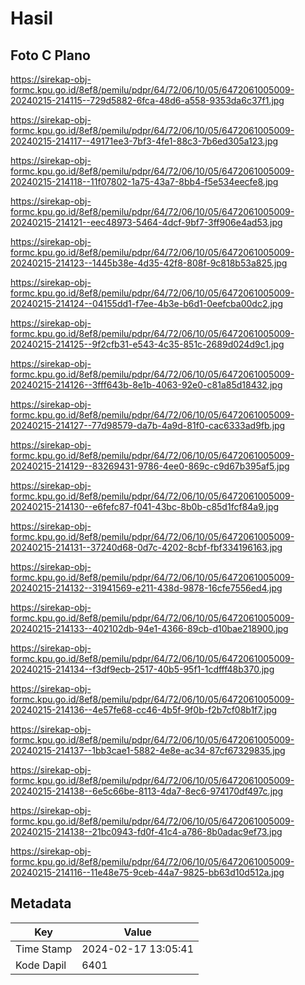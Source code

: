 # Hasil

## Foto C Plano

https://sirekap-obj-formc.kpu.go.id/8ef8/pemilu/pdpr/64/72/06/10/05/6472061005009-20240215-214115--729d5882-6fca-48d6-a558-9353da6c37f1.jpg

https://sirekap-obj-formc.kpu.go.id/8ef8/pemilu/pdpr/64/72/06/10/05/6472061005009-20240215-214117--49171ee3-7bf3-4fe1-88c3-7b6ed305a123.jpg

https://sirekap-obj-formc.kpu.go.id/8ef8/pemilu/pdpr/64/72/06/10/05/6472061005009-20240215-214118--11f07802-1a75-43a7-8bb4-f5e534eecfe8.jpg

https://sirekap-obj-formc.kpu.go.id/8ef8/pemilu/pdpr/64/72/06/10/05/6472061005009-20240215-214121--eec48973-5464-4dcf-9bf7-3ff906e4ad53.jpg

https://sirekap-obj-formc.kpu.go.id/8ef8/pemilu/pdpr/64/72/06/10/05/6472061005009-20240215-214123--1445b38e-4d35-42f8-808f-9c818b53a825.jpg

https://sirekap-obj-formc.kpu.go.id/8ef8/pemilu/pdpr/64/72/06/10/05/6472061005009-20240215-214124--04155dd1-f7ee-4b3e-b6d1-0eefcba00dc2.jpg

https://sirekap-obj-formc.kpu.go.id/8ef8/pemilu/pdpr/64/72/06/10/05/6472061005009-20240215-214125--9f2cfb31-e543-4c35-851c-2689d024d9c1.jpg

https://sirekap-obj-formc.kpu.go.id/8ef8/pemilu/pdpr/64/72/06/10/05/6472061005009-20240215-214126--3fff643b-8e1b-4063-92e0-c81a85d18432.jpg

https://sirekap-obj-formc.kpu.go.id/8ef8/pemilu/pdpr/64/72/06/10/05/6472061005009-20240215-214127--77d98579-da7b-4a9d-81f0-cac6333ad9fb.jpg

https://sirekap-obj-formc.kpu.go.id/8ef8/pemilu/pdpr/64/72/06/10/05/6472061005009-20240215-214129--83269431-9786-4ee0-869c-c9d67b395af5.jpg

https://sirekap-obj-formc.kpu.go.id/8ef8/pemilu/pdpr/64/72/06/10/05/6472061005009-20240215-214130--e6fefc87-f041-43bc-8b0b-c85d1fcf84a9.jpg

https://sirekap-obj-formc.kpu.go.id/8ef8/pemilu/pdpr/64/72/06/10/05/6472061005009-20240215-214131--37240d68-0d7c-4202-8cbf-fbf334196163.jpg

https://sirekap-obj-formc.kpu.go.id/8ef8/pemilu/pdpr/64/72/06/10/05/6472061005009-20240215-214132--31941569-e211-438d-9878-16cfe7556ed4.jpg

https://sirekap-obj-formc.kpu.go.id/8ef8/pemilu/pdpr/64/72/06/10/05/6472061005009-20240215-214133--402102db-94e1-4366-89cb-d10bae218900.jpg

https://sirekap-obj-formc.kpu.go.id/8ef8/pemilu/pdpr/64/72/06/10/05/6472061005009-20240215-214134--f3df9ecb-2517-40b5-95f1-1cdfff48b370.jpg

https://sirekap-obj-formc.kpu.go.id/8ef8/pemilu/pdpr/64/72/06/10/05/6472061005009-20240215-214136--4e57fe68-cc46-4b5f-9f0b-f2b7cf08b1f7.jpg

https://sirekap-obj-formc.kpu.go.id/8ef8/pemilu/pdpr/64/72/06/10/05/6472061005009-20240215-214137--1bb3cae1-5882-4e8e-ac34-87cf67329835.jpg

https://sirekap-obj-formc.kpu.go.id/8ef8/pemilu/pdpr/64/72/06/10/05/6472061005009-20240215-214138--6e5c66be-8113-4da7-8ec6-974170df497c.jpg

https://sirekap-obj-formc.kpu.go.id/8ef8/pemilu/pdpr/64/72/06/10/05/6472061005009-20240215-214138--21bc0943-fd0f-41c4-a786-8b0adac9ef73.jpg

https://sirekap-obj-formc.kpu.go.id/8ef8/pemilu/pdpr/64/72/06/10/05/6472061005009-20240215-214116--11e48e75-9ceb-44a7-9825-bb63d10d512a.jpg


## Metadata

| Key        | Value               |
| ---------- | ------------------- |
| Time Stamp | 2024-02-17 13:05:41 |
| Kode Dapil | 6401                |



